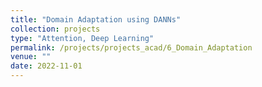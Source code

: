 ```yaml
---
title: "Domain Adaptation using DANNs"
collection: projects 
type: "Attention, Deep Learning"
permalink: /projects/projects_acad/6_Domain_Adaptation
venue: ""
date: 2022-11-01
---
```


